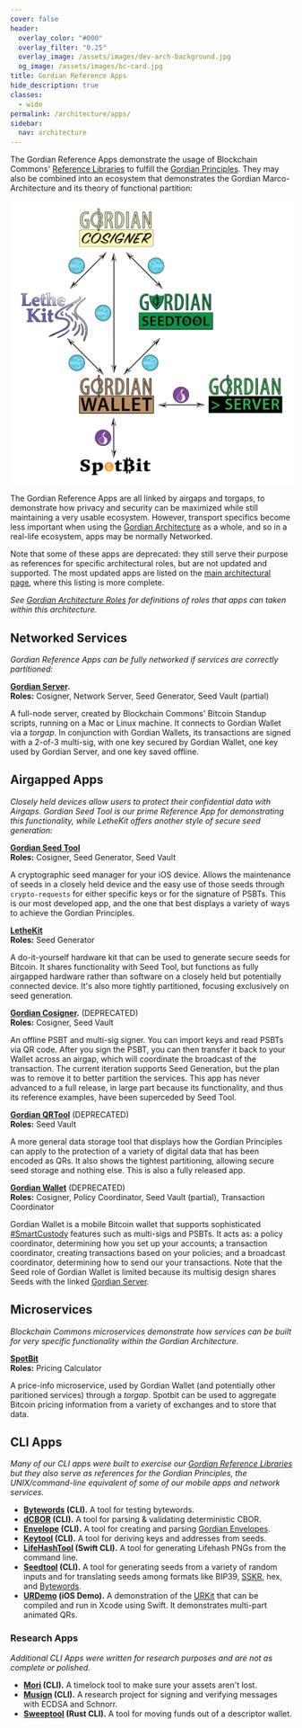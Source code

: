 ```yaml
---
cover: false
header:
  overlay_color: "#000"
  overlay_filter: "0.25"
  overlay_image: /assets/images/dev-arch-background.jpg
  og_image: /assets/images/bc-card.jpg
title: Gordian Reference Apps
hide_description: true
classes:
  - wide
permalink: /architecture/apps/
sidebar:
  nav: architecture
---
```


The Gordian Reference Apps demonstrate the usage of Blockchain
Commons' [Reference Libraries](/libraries/) to fulfill the [Gordian
Principles](/principles/). They may also be combined into an ecosystem
that demonstrates the Gordian Marco-Architecture and its theory of
functional partition:

![](/assets/images/appmap.png)

The Gordian Reference Apps are all linked by airgaps and torgaps, to
demonstrate how privacy and security can be maximized while still
maintaining a very usable ecosystem. However, transport specifics
become less important when using the [Gordian
Architecture](/architecture/) as a whole, and so in a real-life
ecosystem, apps may be normally Networked.

Note that some of these apps are deprecated: they still serve their
purpose as references for specific architectural roles, but are not
updated and supported. The most updated apps are listed on the [main
architectural page](/architecture/), where this listing is more
complete.

_See [Gordian Architecture Roles](/architecture/roles/) for
definitions of roles that apps can taken within this architecture._

## Networked Services

_Gordian Reference Apps can be fully networked if services are correctly partitioned:_

**[Gordian Server](https://github.com/BlockchainCommons/GordianServer-macOS).**<br>
**Roles:** Cosigner, Network Server, Seed Generator, Seed Vault (partial)

A full-node server, created by Blockchain Commons' Bitcoin Standup
scripts, running on a Mac or Linux machine. It connects to Gordian
Wallet via a _torgap_. In conjunction with Gordian Wallets, its
transactions are signed with a 2-of-3 multi-sig, with one key secured
by Gordian Wallet, one key used by Gordian Server, and one key saved
offline.

## Airgapped Apps

_Closely held devices allow users to protect their confidential data
with Airgaps. Gordian Seed Tool is our prime Reference App for
demonstrating this functionality, while LetheKit offers another style
of secure seed generation:_

**[Gordian Seed Tool](https://github.com/BlockchainCommons/GordianSeedTool-iOS)**<br>
**Roles:** Cosigner, Seed Generator, Seed Vault

A cryptographic seed manager for your iOS device. Allows the
maintenance of seeds in a closely held device and the easy use of
those seeds through `crypto-requests` for either specific keys or for
the signature of PSBTs. This is our most developed app, and the one
that best displays a variety of ways to achieve the Gordian
Principles.

**[LetheKit](https://github.com/BlockchainCommons/bc-lethekit)**<br>
**Roles:** Seed Generator

A do-it-yourself hardware kit that can be used to generate secure
seeds for Bitcoin. It shares functionality with Seed Tool, but
functions as fully airgapped hardware rather than software on a
closely held but potentially connected device. It's also more tightly
partitioned, focusing exclusively on seed generation.

**[Gordian Cosigner](https://github.com/BlockchainCommons/GordianSigner-Catalyst).** (DEPRECATED) <br>
**Roles:** Cosigner, Seed Vault

An offline PSBT and multi-sig signer. You can import keys and read
PSBTs via QR code. After you sign the PSBT, you can then transfer it
back to your Wallet across an airgap, which will coordinate the
broadcast of the transaction. The current iteration supports Seed
Generation, but the plan was to remove it to better partition the
services. This app has never advanced to a full release, in large part
because its functionality, and thus its reference examples, have been
superceded by Seed Tool.

**[Gordian QRTool](https://github.com/BlockchainCommons/GordianQRTool-iOS)** (DEPRECATED) <br>
**Roles:** Seed Vault

A more general data storage tool that displays how the Gordian
Principles can apply to the protection of a variety of digital data
that has been encoded as QRs. It also shows the tightest partitioning,
allowing secure seed storage and nothing else. This is also a fully
released app.


**[Gordian Wallet](https://github.com/BlockchainCommons/GordianWallet-iOS)** (DEPRECATED) <br>
**Roles:** Cosigner, Policy Coordinator, Seed Vault (partial), Transaction Coordinator

Gordian Wallet is a mobile Bitcoin wallet that supports sophisticated
[#SmartCustody](https://www.smartcustody.com/) features such as
multi-sigs and PSBTs. It acts as: a policy coordinator, determining
how you set up your accounts; a transaction coordinator, creating
transactions based on your policies; and a broadcast coordinator,
determining how to send our your transactions. Note that the Seed role
of Gordian Wallet is limited because its multisig design shares Seeds
with the linked [Gordian
Server](https://github.com/BlockchainCommons/GordianServer-macOS).

## Microservices

_Blockchain Commons microservices demonstrate how services can be
built for very specific functionality within the Gordian
Architecture._

**[SpotBit](https://github.com/BlockchainCommons/spotbit)** <br>
**Roles:** Pricing Calculator

A price-info microservice, used by Gordian Wallet (and potentially
other paritioned services) through a _torgap_. Spotbit can be used to
aggregate Bitcoin pricing information from a variety of exchanges and
to store that data.

## CLI Apps

_Many of our CLI apps were built to exercise our [Gordian Reference
Libraries](https://github.com/BlockchainCommons/crypto-commons) but
they also serve as references for the Gordian Principles, the
UNIX/command-line equivalent of some of our mobile apps and network
services._

* **[Bytewords](https://github.com/BlockchainCommons/bc-bytewords-cli) \(CLI\).** A tool for testing bytewords.
* **[dCBOR](https://github.com/BlockchainCommons/dcbor-cli) \(CLI\).** A tool for parsing & validating deterministic CBOR.
* **[Envelope](https://github.com/BlockchainCommons/envelope-cli-swift) \(CLI\).** A tool for creating and parsing [Gordian Envelopes](/envelope/).
* **[Keytool](https://github.com/BlockchainCommons/bc-keytool-cli) \(CLI\).** A tool for deriving keys and addresses from seeds. 
* **[LifeHashTool](https://github.com/BlockchainCommons/LifeHashTool) \(Swift CLI\).** A tool for generating Lifehash PNGs from the command line.
* **[Seedtool](https://github.com/BlockchainCommons/bc-seedtool-cli) \(CLI\).** A tool for generating seeds from a variety of random inputs and for translating seeds among formats like BIP39, [SSKR](/sskr/), hex, and [Bytewords](/bytewords/).
* **[URDemo](https://github.com/BlockchainCommons/URDemo) \(iOS Demo\).** A demonstration of the [URKit](https://github.com/BlockchainCommons/URKit) that can be compiled and run in Xcode using Swift. It demonstrates multi-part animated QRs.

### Research Apps

_Additional CLI Apps were written for research purposes and are not as complete or polished._

* **[Mori](https://github.com/BlockchainCommons/mori-cli) \(CLI\).** A timelock tool to make sure your assets aren't lost.
* **[Musign](https://github.com/BlockchainCommons/musign-cli) \(CLI\).** A research project for signing and verifying messages with ECDSA and Schnorr.
* **[Sweeptool](https://github.com/BlockchainCommons/sweeptool-cli) \(Rust CLI\).**  A tool for moving funds out of a descriptor wallet.
